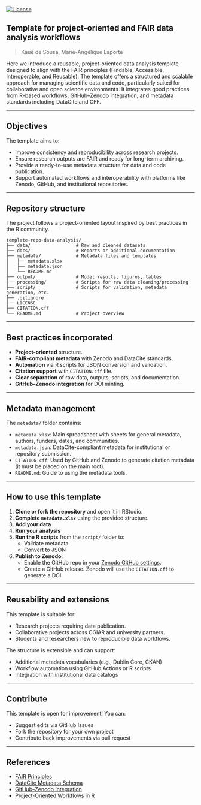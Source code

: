 <!-- badges: start -->
[![License](https://img.shields.io/badge/License-CC%20BY%204.0-blue.svg)](https://creativecommons.org/licenses/by/4.0/deed.en) 
<!-- badges: end --> 

## Template for project-oriented and FAIR data analysis workflows
> Kauê de Sousa, Marie-Angélique Laporte

Here we introduce a reusable, project-oriented data analysis template designed to align with the FAIR principles (Findable, Accessible, Interoperable, and Reusable). The template offers a structured and scalable approach for managing scientific data and code, particularly suited for collaborative and open science environments. It integrates good practices from R-based workflows, GitHub–Zenodo integration, and metadata standards including DataCite and CFF.

---

## Objectives

The template aims to:

- Improve consistency and reproducibility across research projects.
- Ensure research outputs are FAIR and ready for long-term archiving.
- Provide a ready-to-use metadata structure for data and code publication.
- Support automated workflows and interoperability with platforms like Zenodo, GitHub, and institutional repositories.

---

## Repository structure

The project follows a project-oriented layout inspired by best practices in the R community.

```text
template-repo-data-analysis/
├── data/                 # Raw and cleaned datasets
├── docs/                 # Reports or additional documentation
├── metadata/             # Metadata files and templates
│   ├── metadata.xlsx
│   ├── metadata.json
│   └── README.md
├── output/               # Model results, figures, tables
├── processing/           # Scripts for raw data cleaning/processing
├── script/               # Scripts for validation, metadata generation, etc.
├── .gitignore
├── LICENSE
├── CITATION.cff
└── README.md             # Project overview
```
---

## Best practices incorporated

- **Project-oriented** structure.
- **FAIR-compliant metadata** with Zenodo and DataCite standards.
- **Automation** via R scripts for JSON conversion and validation.
- **Citation support** with `CITATION.cff` file.
- **Clear separation** of raw data, outputs, scripts, and documentation.
- **GitHub–Zenodo integration** for DOI minting.

---

## Metadata management

The `metadata/` folder contains:

- `metadata.xlsx`: Main spreadsheet with sheets for general metadata, authors, funders, dates, and communities.
- `metadata.json`: DataCite-compliant metadata for institutional or repository submission.
- `CITATION.cff`: Used by GitHub and Zenodo to generate citation metadata (it must be placed on the main root).
- `README.md`: Guide to using the metadata tools.

---

## How to use this template

1. **Clone or fork the repository** and open it in RStudio.
2. **Complete `metadata.xlsx`** using the provided structure.
3. **Add your data**
4. **Run your analysis**
5. **Run the R scripts** from the `script/` folder to:
   - Validate metadata 
   - Convert to JSON
6. **Publish to Zenodo**:
   - Enable the GitHub repo in your [Zenodo GitHub settings](https://zenodo.org/account/settings/github/).
   - Create a GitHub release. Zenodo will use the `CITATION.cff` to generate a DOI.

---

## Reusability and extensions

This template is suitable for:
- Research projects requiring data publication.
- Collaborative projects across CGIAR and university partners.
- Students and researchers new to reproducible data workflows.

The structure is extensible and can support:
- Additional metadata vocabularies (e.g., Dublin Core, CKAN)
- Workflow automation using GitHub Actions or R scripts
- Integration with institutional data catalogs

---

## Contribute

This template is open for improvement! You can:
- Suggest edits via GitHub Issues
- Fork the repository for your own project
- Contribute back improvements via pull request

---

## References

- [FAIR Principles](https://www.go-fair.org/fair-principles/)
- [DataCite Metadata Schema](https://schema.datacite.org/)
- [GitHub–Zenodo Integration](https://docs.github.com/en/repositories/archiving-a-github-repository/about-archiving-repositories)
- [Project-Oriented Workflows in R](https://www.tidyverse.org/blog/2017/12/workflow-vs-script/)

